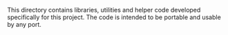 This directory contains libraries, utilities and helper code developed
specifically for this project.  The code is intended to be portable and
usable by any port.
